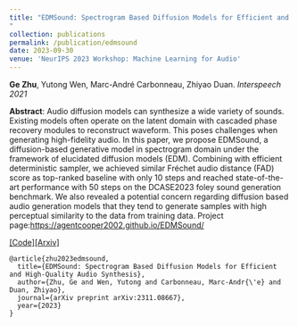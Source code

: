 ```yaml
---
title: "EDMSound: Spectrogram Based Diffusion Models for Efficient and High-Quality Audio Synthesis
"
collection: publications
permalink: /publication/edmsound
date: 2023-09-30
venue: 'NeurIPS 2023 Workshop: Machine Learning for Audio'
---
```

<b>Ge Zhu</b>, Yutong Wen, Marc-André Carbonneau, Zhiyao Duan. <i>Interspeech 2021</i>

<b>Abstract</b>: Audio diffusion models can synthesize a wide variety of sounds. Existing models often operate on the latent domain with cascaded phase recovery modules to reconstruct waveform. This poses challenges when generating high-fidelity audio. In this paper, we propose EDMSound, a diffusion-based generative model in spectrogram domain under the framework of elucidated diffusion models (EDM). Combining with efficient deterministic sampler, we achieved similar Fréchet audio distance (FAD) score as top-ranked baseline with only 10 steps and reached state-of-the-art performance with 50 steps on the DCASE2023 foley sound generation benchmark. We also revealed a potential concern regarding diffusion based audio generation models that they tend to generate samples with high perceptual similarity to the data from training data. Project page:https://agentcooper2002.github.io/EDMSound/

[[Code]](https://github.com/AgentCooper2002/EDMSound)[[Arxiv]](https://arxiv.org/abs/2311.08667)

```
@article{zhu2023edmsound,
  title={EDMSound: Spectrogram Based Diffusion Models for Efficient and High-Quality Audio Synthesis},
  author={Zhu, Ge and Wen, Yutong and Carbonneau, Marc-Andr{\'e} and Duan, Zhiyao},
  journal={arXiv preprint arXiv:2311.08667},
  year={2023}
}
```